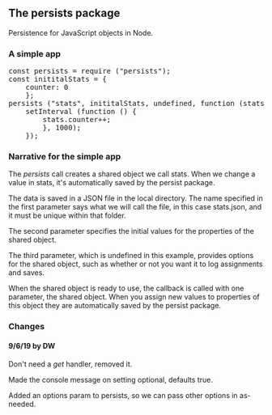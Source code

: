 ## The persists package

Persistence for JavaScript objects in Node. 

### A simple app

<pre>const persists = require ("persists");
const inititalStats = {
	counter: 0
	};
persists ("stats", inititalStats, undefined, function (stats) {
	setInterval (function () {
		stats.counter++;
		}, 1000);
	});
</pre>

### Narrative for the simple app

The <i>persists</i> call creates a shared object we call stats. When we change a value in stats, it's automatically saved by the persist package. 

The data is saved in a JSON file in the local directory. The name specified in the first parameter says what we will call the file, in this case stats.json, and it must be unique within that folder. 

The second parameter specifies the initial values for the properties of the shared object. 

The third parameter, which is undefined in this example, provides options for the shared object, such as whether or not you want it to log assignments and saves.

When the shared object is ready to use, the callback is called with one parameter, the shared object. When you assign new values to properties of this object they are automatically saved by the persist package. 

### Changes

#### 9/6/19 by DW

Don't need a <i>get</i> handler, removed it. 

Made the console message on setting optional, defaults true.

Added an options param to persists, so we can pass other options in as-needed.

